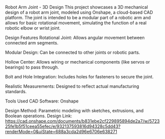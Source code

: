 Robot Arm Joint - 3D Design
This project showcases a 3D mechanical design of a robot arm joint, modeled using Onshape, a cloud-based CAD platform. The joint is intended to be a modular part of a robotic arm and allows for basic rotational movement, simulating the function of a real robotic elbow or wrist joint.

 Design Features
Rotational Joint: Allows angular movement between connected arm segments.

Modular Design: Can be connected to other joints or robotic parts.

Hollow Center: Allows wiring or mechanical components (like servos or bearings) to pass through.

Bolt and Hole Integration: Includes holes for fasteners to secure the joint.

Realistic Measurements: Designed to reflect actual manufacturing standards.

  Tools Used
CAD Software: Onshape

Design Method: Parametric modeling with sketches, extrusions, and Boolean operations.
Design Link: https://cad.onshape.com/documents/b831ebe2cf229895894de2a7/w/572325fe1b5f51ceea55efec/e/932137593816d94328c5dd43?renderMode=0&uiState=688a3cda2d96e6706e638271
